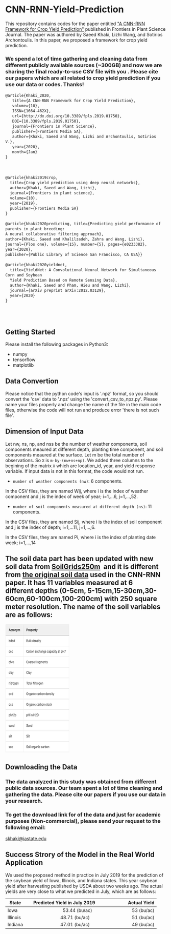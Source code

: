 # CNN-RNN-Yield-Prediction



This repository contains codes for the paper entitled <a href="https://www.frontiersin.org/articles/10.3389/fpls.2019.01750/full" target="_blank">"A CNN-RNN Framework for Crop Yield Prediction"</a> published in Frontiers in Plant Science Journal. The paper was authored by Saeed Khaki, Lizhi Wang, and Sotirios Archontoulis. In this paper, we proposed a framework for crop yield prediction.


### We spend a lot of time gathering and cleaning data from different publicly available sources (~300GB) and now we are sharing the final ready-to-use CSV file with you . Please cite our papers which are all related to crop yield prediction if you use our data or codes. Thanks!
```
@article{Khaki_2020,
   title={A CNN-RNN Framework for Crop Yield Prediction},
   volume={10},
   ISSN={1664-462X},
   url={http://dx.doi.org/10.3389/fpls.2019.01750},
   DOI={10.3389/fpls.2019.01750},
   journal={Frontiers in Plant Science},
   publisher={Frontiers Media SA},
   author={Khaki, Saeed and Wang, Lizhi and Archontoulis, Sotirios V.},
   year={2020},
   month={Jan}
}



@article{khaki2019crop,
  title={Crop yield prediction using deep neural networks},
  author={Khaki, Saeed and Wang, Lizhi},
  journal={Frontiers in plant science},
  volume={10},
  year={2019},
  publisher={Frontiers Media SA}
}

@article{khaki2020predicting, title={Predicting yield performance of parents in plant breeding: 
A neural collaborative filtering approach}, 
author={Khaki, Saeed and Khalilzadeh, Zahra and Wang, Lizhi},
journal={Plos one}, volume={15}, number={5}, pages={e0233382}, 
year={2020}, 
publisher={Public Library of Science San Francisco, CA USA}}

@article{khaki2020yieldnet,
  title={YieldNet: A Convolutional Neural Network for Simultaneous Corn and Soybean
  Yield Prediction Based on Remote Sensing Data},
  author={Khaki, Saeed and Pham, Hieu and Wang, Lizhi},
  journal={arXiv preprint arXiv:2012.03129},
  year={2020}
}




```


## Getting Started 

Please install the following packages in Python3:

- numpy
- tensorflow
- matplotlib


## Data Convertion

Please notice that the python code's input is '.npz' format, so you should convert the 'csv' data to '.npz' using the 'convert_csv_to_npz.py'. Please name your files properly and change the name of the file in the main code files, otherwise the code will not run and produce error 'there is not such file'.

## Dimension of Input Data

Let nw, ns, np, and nss be the number of weather components, soil components meaured at different depth, planting time component, and soil components meaured at the surface. Let m be the total number of observations. So `X` is `m-by-(nw+ns+np)`. We added three columns to the begining of the matrix `X` which are location_id, year, and yield response variable.  If input data is not in this format, the code would not run.

- `number of weather components (nw)`: 6 components.

 In the CSV files, they are named Wij, where i is the index of weather component and j is the index of week of year; i=1,...6, j=1,...,52. 
 
- `number of soil components measured at different depth (ns)`: 11 components.

 In the CSV files, they are named Sij, where i is the index of soil component and j is the index of depth; i=1,...11, j=1,...,6. 


In the CSV files, they are named Pi, where i is the index of planting date week; i=1,...,14 




## The soil data part has been updated with new soil data from <a href="https://www.isric.org/explore/soilgrids/faq-soilgrids" target="_blank">SoilGrids250m</a>  and it is different from <a href="https://www.nrcs.usda.gov/wps/portal/nrcs/detail/soils/home/?cid=nrcs142p2_053628" target="_blank">the original soil data</a> used in the CNN-RNN paper. It has 11 variables measured at 6 different depths (0-5cm, 5-15cm,15-30cm,30-60cm,60-100cm,100-200cm) with 250 square meter resolution. The name of the soil variables are as follows:


<img src="soilgrid250_vars.png" width="200" height="400">





## Downloading the Data

### The data analyzed in this study was obtained from different public data sources. Our team spent a lot of time cleaning and gathering the data. Please cite our papers if you use our data in your research.  

### To get the download link for of the data and just for academic purposes (Non-commercial), please send your requset to the following email:

skhaki@iastate.edu




## Success Strory of the Model in the Real World Application

We used the proposed method in practice in July 2019 for the prediction of the soybean yield of Iowa, Illinois, and Indiana states. This year soybean yield after harvesting published by USDA about two weeks ago. The actual yields are very close to what we predicted in July, which are as follows:

|State|         Predicted Yield in July 2019          |Actual Yield|
| ------------- |:-------------:| -----:|
|Iowa|                  53.44 (bu/ac)|                  53 (bu/ac)|
|Illinois|              48.71 (bu/ac)|                  51 (bu/ac)|
|Indiana|               47.01 (bu/ac)|                  49 (bu/ac)|



